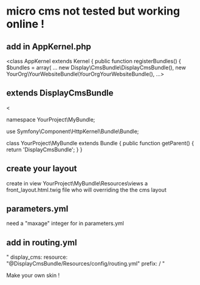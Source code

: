 micro cms not tested but working online !
===

add in AppKernel.php
--------------------


<class AppKernel extends Kernel
{
    public function registerBundles()
    {
        $bundles = array(
            ...
            new Display\CmsBundle\DisplayCmsBundle(),
            new YourOrg\YourWebsiteBundle\YourOrgYourWebsiteBundle(),
            ...>

extends DisplayCmsBundle
------------------------
<

namespace YourProject\MyBundle;

use Symfony\Component\HttpKernel\Bundle\Bundle;

class YourProject\MyBundle extends Bundle
{
    public function getParent()
    {
        return 'DisplayCmsBundle';
    }
}
>

create your layout
------------------

create in view YourProject\MyBundle\Resources\views
a front_layout.html.twig file who will overriding the the cms layout

parameters.yml
--------------
need a "maxage" integer for <Response> in parameters.yml


add in routing.yml
------------------
"
display_cms:
    resource: "@DisplayCmsBundle/Resources/config/routing.yml"
    prefix:   /
"


Make your own skin !